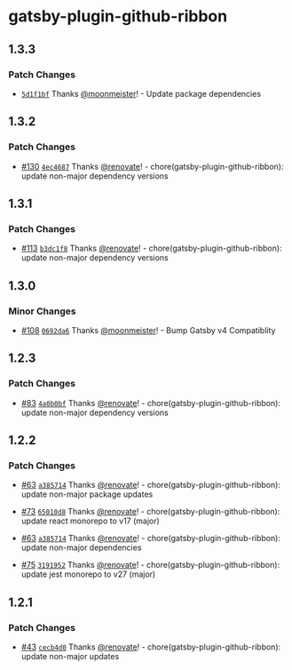 # gatsby-plugin-github-ribbon

## 1.3.3

### Patch Changes

- [`5d1f1bf`](https://github.com/gatsby-uc/plugins/commit/5d1f1bf7989c119540760dc40ae7bc4dcf822836) Thanks [@moonmeister](https://github.com/moonmeister)! - Update package dependencies

## 1.3.2

### Patch Changes

- [#130](https://github.com/gatsby-uc/plugins/pull/130) [`4ec4687`](https://github.com/gatsby-uc/plugins/commit/4ec4687de3818f62892123d8cb6216a70e4c8b1f) Thanks [@renovate](https://github.com/apps/renovate)! - chore(gatsby-plugin-github-ribbon): update non-major dependency versions

## 1.3.1

### Patch Changes

- [#113](https://github.com/gatsby-uc/plugins/pull/113) [`b3dc1f8`](https://github.com/gatsby-uc/plugins/commit/b3dc1f8a7fa1ef899fd6db837dcb7db74698d339) Thanks [@renovate](https://github.com/apps/renovate)! - chore(gatsby-plugin-github-ribbon): update non-major dependency versions

## 1.3.0

### Minor Changes

- [#108](https://github.com/gatsby-uc/plugins/pull/108) [`0692da6`](https://github.com/gatsby-uc/plugins/commit/0692da6ef52f5abb27c5b2e39acec4bf859e8d1d) Thanks [@moonmeister](https://github.com/moonmeister)! - Bump Gatsby v4 Compatiblity

## 1.2.3

### Patch Changes

- [#83](https://github.com/gatsby-uc/plugins/pull/83) [`4a0b0bf`](https://github.com/gatsby-uc/plugins/commit/4a0b0bf8d916ac02b9068a69ad99f890aec43e16) Thanks [@renovate](https://github.com/apps/renovate)! - chore(gatsby-plugin-github-ribbon): update non-major dependency versions

## 1.2.2

### Patch Changes

- [#63](https://github.com/gatsby-uc/plugins/pull/63) [`a385714`](https://github.com/gatsby-uc/plugins/commit/a385714d1f4816077d636c1f795afed8dc4f0a51) Thanks [@renovate](https://github.com/apps/renovate)! - chore(gatsby-plugin-github-ribbon): update non-major package updates

* [#73](https://github.com/gatsby-uc/plugins/pull/73) [`65010d8`](https://github.com/gatsby-uc/plugins/commit/65010d86a1e3076f0da137ce0af8617f94ad6ddf) Thanks [@renovate](https://github.com/apps/renovate)! - chore(gatsby-plugin-github-ribbon): update react monorepo to v17 (major)

- [#63](https://github.com/gatsby-uc/plugins/pull/63) [`a385714`](https://github.com/gatsby-uc/plugins/commit/a385714d1f4816077d636c1f795afed8dc4f0a51) Thanks [@renovate](https://github.com/apps/renovate)! - chore(gatsby-plugin-github-ribbon): update non-major dependencies

* [#75](https://github.com/gatsby-uc/plugins/pull/75) [`3191952`](https://github.com/gatsby-uc/plugins/commit/3191952d052264fb30dcbc3322e50576ce8745c9) Thanks [@renovate](https://github.com/apps/renovate)! - chore(gatsby-plugin-github-ribbon): update jest monorepo to v27 (major)

## 1.2.1

### Patch Changes

- [#43](https://github.com/gatsby-uc/plugins/pull/43) [`cecb4d0`](https://github.com/gatsby-uc/plugins/commit/cecb4d033b20c55396c4458fd778935e347cf975) Thanks [@renovate](https://github.com/apps/renovate)! - chore(gatsby-plugin-github-ribbon): update non-major updates
